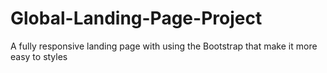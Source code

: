 # Global-Landing-Page-Project
A fully responsive landing page with using the Bootstrap that make it more easy to styles
